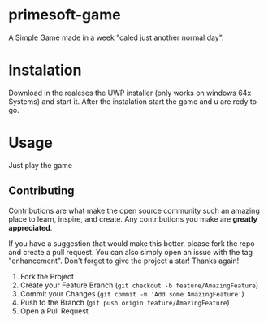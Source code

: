 # primesoft-game

A Simple Game made in a week "caled just another normal day".

# Instalation

Download in the realeses the UWP installer (only works on windows 64x Systems) and start it.
After the instalation start the game and u are redy to go.

# Usage

Just play the game

## Contributing

Contributions are what make the open source community such an amazing place to learn, inspire, and create. Any contributions you make are **greatly appreciated**.

If you have a suggestion that would make this better, please fork the repo and create a pull request. You can also simply open an issue with the tag "enhancement".
Don't forget to give the project a star! Thanks again!

1. Fork the Project
2. Create your Feature Branch (`git checkout -b feature/AmazingFeature`)
3. Commit your Changes (`git commit -m 'Add some AmazingFeature'`)
4. Push to the Branch (`git push origin feature/AmazingFeature`)
5. Open a Pull Request
